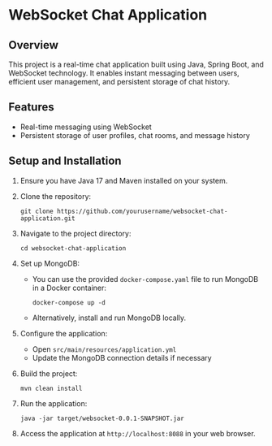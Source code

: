 # WebSocket Chat Application

## Overview
This project is a real-time chat application built using Java, Spring Boot, and WebSocket technology. It enables instant messaging between users, efficient user management, and persistent storage of chat history.

## Features
- Real-time messaging using WebSocket
- Persistent storage of user profiles, chat rooms, and message history

## Setup and Installation
1. Ensure you have Java 17 and Maven installed on your system.
2. Clone the repository:
   ```
   git clone https://github.com/yourusername/websocket-chat-application.git
   ```
3. Navigate to the project directory:
   ```
   cd websocket-chat-application
   ```
4. Set up MongoDB:
   - You can use the provided `docker-compose.yaml` file to run MongoDB in a Docker container:
     ```
     docker-compose up -d
     ```
   - Alternatively, install and run MongoDB locally.

5. Configure the application:
   - Open `src/main/resources/application.yml`
   - Update the MongoDB connection details if necessary

6. Build the project:
   ```
   mvn clean install
   ```

7. Run the application:
   ```
   java -jar target/websocket-0.0.1-SNAPSHOT.jar
   ```

8. Access the application at `http://localhost:8088` in your web browser.
